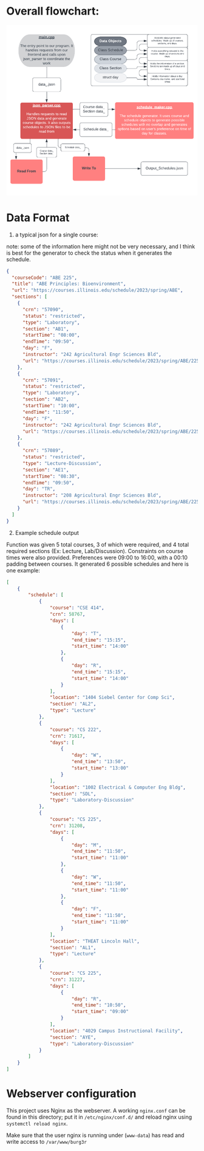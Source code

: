 # Overall flowchart:

![Flowchart](https://github.com/CS222-UIUC/course-project-team-burg3r/raw/master/backend/FunctionFlowchart.png)

# Data Format

1.  a typical json for a single course:

note: some of the information here might not be very necessary, and I think is best for the generator to check the status when it generates the schedule.

```json
{
  "courseCode": "ABE 225",
  "title": "ABE Principles: Bioenvironment",
  "url": "https://courses.illinois.edu/schedule/2023/spring/ABE",
  "sections": [
    {
      "crn": "57090",
      "status": "restricted",
      "type": "Laboratory",
      "section": "AB1",
      "startTime": "08:00",
      "endTime": "09:50",
      "day": "F",
      "instructor": "242 Agricultural Engr Sciences Bld",
      "url": "https://courses.illinois.edu/schedule/2023/spring/ABE/225"
    },
    {
      "crn": "57091",
      "status": "restricted",
      "type": "Laboratory",
      "section": "AB2",
      "startTime": "10:00",
      "endTime": "11:50",
      "day": "F",
      "instructor": "242 Agricultural Engr Sciences Bld",
      "url": "https://courses.illinois.edu/schedule/2023/spring/ABE/225"
    },
    {
      "crn": "57089",
      "status": "restricted",
      "type": "Lecture-Discussion",
      "section": "AE1",
      "startTime": "08:30",
      "endTime": "09:50",
      "day": "TR",
      "instructor": "208 Agricultural Engr Sciences Bld",
      "url": "https://courses.illinois.edu/schedule/2023/spring/ABE/225"
    }
  ]
}
```

2. Example schedule output

Function was given 5 total courses, 3 of which were required, and 4 total required sections (Ex: Lecture, Lab/Discussion). Constraints on course times were also provided. Preferences were 09:00 to 16:00, with a 00:10 padding between courses. It generated 6 possible schedules and here is one example:

```json
[
    {
        "schedule": [
            {
                "course": "CSE 414",
                "crn": 58767,
                "days": [
                    {
                        "day": "T",
                        "end_time": "15:15",
                        "start_time": "14:00"
                    },
                    {
                        "day": "R",
                        "end_time": "15:15",
                        "start_time": "14:00"
                    }
                ],
                "location": "1404 Siebel Center for Comp Sci",
                "section": "AL2",
                "type": "Lecture"
            },
            {
                "course": "CS 222",
                "crn": 71617,
                "days": [
                    {
                        "day": "W",
                        "end_time": "13:50",
                        "start_time": "13:00"
                    }
                ],
                "location": "1002 Electrical & Computer Eng Bldg",
                "section": "SDL",
                "type": "Laboratory-Discussion"
            },
            {
                "course": "CS 225",
                "crn": 31208,
                "days": [
                    {
                        "day": "M",
                        "end_time": "11:50",
                        "start_time": "11:00"
                    },
                    {
                        "day": "W",
                        "end_time": "11:50",
                        "start_time": "11:00"
                    },
                    {
                        "day": "F",
                        "end_time": "11:50",
                        "start_time": "11:00"
                    }
                ],
                "location": "THEAT Lincoln Hall",
                "section": "AL1",
                "type": "Lecture"
            },
            {
                "course": "CS 225",
                "crn": 31227,
                "days": [
                    {
                        "day": "R",
                        "end_time": "10:50",
                        "start_time": "09:00"
                    }
                ],
                "location": "4029 Campus Instructional Facility",
                "section": "AYE",
                "type": "Laboratory-Discussion"
            }
        ]
    }
]

```


# Webserver configuration

This project uses Nginx as the webserver. A working `nginx.conf` can be found in this directory; put it in `/etc/nginx/conf.d/` and reload nginx using `systemctl reload nginx`.

Make sure that the user nginx is running under (`www-data`) has read and write access to `/var/www/burg3r`
